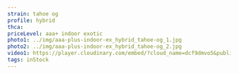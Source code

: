 ```yaml
---
strain: tahoe og
profile: hybrid
thca:
priceLevel: aaa+ indoor exotic
photo1: ../img/aaa-plus-indoor-ex_hybrid_tahoe-og_1.jpg
photo2: ../img/aaa-plus-indoor-ex_hybrid_tahoe-og_2.jpg
video1: https://player.cloudinary.com/embed/?cloud_name=dcf9dmvo5&public_id=aaa-plus-indoor-ex_hybrid_tahoe-og_1_viyz96&profile=flower
tags: inStock
---
```

